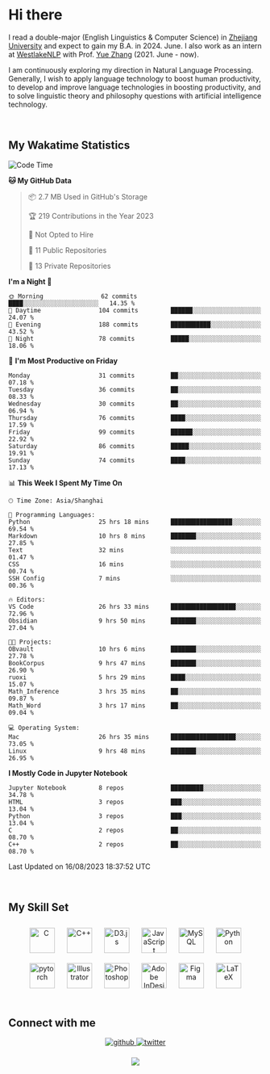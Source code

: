 # Hi there

I read a double-major (English Linguistics & Computer Science) in [Zhejiang University](https://www.zju.edu.cn/english/) and expect to gain my B.A. in 2024. June. I also work as an intern at [WestlakeNLP](https://westlakenlp.netlify.app/) with Prof. [Yue Zhang](https://frcchang.github.io/) (2021. June - now). 

I am continuously exploring my direction in Natural Language Processing. Generally, I wish to apply language technology to boost human productivity, to develop and improve language technologies in boosting productivity, and to solve linguistic theory and philosophy questions with artificial intelligence technology.

<br/>  


<!-- 
## Github Stats  
<div align="center"><img src="https://github-readme-stats.vercel.app/api?username=LuneRGB&show_icons=true&count_private=true&hide_border=true" align="center" /></div>  

<br/>   -->


## My Wakatime Statistics

<!--START_SECTION:waka-->
![Code Time](http://img.shields.io/badge/Code%20Time-822%20hrs%2017%20mins-blue)

**🐱 My GitHub Data** 

> 📦 2.7 MB Used in GitHub's Storage 
 > 
> 🏆 219 Contributions in the Year 2023
 > 
> 🚫 Not Opted to Hire
 > 
> 📜 11 Public Repositories 
 > 
> 🔑 13 Private Repositories 
 > 
**I'm a Night 🦉** 

```text
🌞 Morning                62 commits          ████░░░░░░░░░░░░░░░░░░░░░   14.35 % 
🌆 Daytime                104 commits         ██████░░░░░░░░░░░░░░░░░░░   24.07 % 
🌃 Evening                188 commits         ███████████░░░░░░░░░░░░░░   43.52 % 
🌙 Night                  78 commits          █████░░░░░░░░░░░░░░░░░░░░   18.06 % 
```
📅 **I'm Most Productive on Friday** 

```text
Monday                   31 commits          ██░░░░░░░░░░░░░░░░░░░░░░░   07.18 % 
Tuesday                  36 commits          ██░░░░░░░░░░░░░░░░░░░░░░░   08.33 % 
Wednesday                30 commits          ██░░░░░░░░░░░░░░░░░░░░░░░   06.94 % 
Thursday                 76 commits          ████░░░░░░░░░░░░░░░░░░░░░   17.59 % 
Friday                   99 commits          ██████░░░░░░░░░░░░░░░░░░░   22.92 % 
Saturday                 86 commits          █████░░░░░░░░░░░░░░░░░░░░   19.91 % 
Sunday                   74 commits          ████░░░░░░░░░░░░░░░░░░░░░   17.13 % 
```


📊 **This Week I Spent My Time On** 

```text
🕑︎ Time Zone: Asia/Shanghai

💬 Programming Languages: 
Python                   25 hrs 18 mins      █████████████████░░░░░░░░   69.54 % 
Markdown                 10 hrs 8 mins       ███████░░░░░░░░░░░░░░░░░░   27.85 % 
Text                     32 mins             ░░░░░░░░░░░░░░░░░░░░░░░░░   01.47 % 
CSS                      16 mins             ░░░░░░░░░░░░░░░░░░░░░░░░░   00.74 % 
SSH Config               7 mins              ░░░░░░░░░░░░░░░░░░░░░░░░░   00.36 % 

🔥 Editors: 
VS Code                  26 hrs 33 mins      ██████████████████░░░░░░░   72.96 % 
Obsidian                 9 hrs 50 mins       ███████░░░░░░░░░░░░░░░░░░   27.04 % 

🐱‍💻 Projects: 
OBvault                  10 hrs 6 mins       ███████░░░░░░░░░░░░░░░░░░   27.78 % 
BookCorpus               9 hrs 47 mins       ███████░░░░░░░░░░░░░░░░░░   26.90 % 
ruoxi                    5 hrs 29 mins       ████░░░░░░░░░░░░░░░░░░░░░   15.07 % 
Math_Inference           3 hrs 35 mins       ██░░░░░░░░░░░░░░░░░░░░░░░   09.87 % 
Math_Word                3 hrs 17 mins       ██░░░░░░░░░░░░░░░░░░░░░░░   09.04 % 

💻 Operating System: 
Mac                      26 hrs 35 mins      ██████████████████░░░░░░░   73.05 % 
Linux                    9 hrs 48 mins       ███████░░░░░░░░░░░░░░░░░░   26.95 % 
```

**I Mostly Code in Jupyter Notebook** 

```text
Jupyter Notebook         8 repos             █████████░░░░░░░░░░░░░░░░   34.78 % 
HTML                     3 repos             ███░░░░░░░░░░░░░░░░░░░░░░   13.04 % 
Python                   3 repos             ███░░░░░░░░░░░░░░░░░░░░░░   13.04 % 
C                        2 repos             ██░░░░░░░░░░░░░░░░░░░░░░░   08.70 % 
C++                      2 repos             ██░░░░░░░░░░░░░░░░░░░░░░░   08.70 % 
```




 Last Updated on 16/08/2023 18:37:52 UTC
<!--END_SECTION:waka-->


<!-- <div align="center">

  [![Top Langs](https://github-readme-stats.vercel.app/api/top-langs/?username=LuneRGB&layout=compact)](https://github.com/LuneRGB/github-readme-stats)

</div>   -->

<br/>  



## My Skill Set  
<div align="center">  
<a href="https://www.cprogramming.com/" target="_blank"><img style="margin: 10px" src="https://profilinator.rishav.dev/skills-assets/c-original.svg" alt="C" height="50" /></a>  
<a href="https://www.cplusplus.com/" target="_blank"><img style="margin: 10px" src="https://profilinator.rishav.dev/skills-assets/cplusplus-original.svg" alt="C++" height="50" /></a>  
<a href="https://d3js.org/" target="_blank"><img style="margin: 10px" src="https://profilinator.rishav.dev/skills-assets/d3js-original.svg" alt="D3.js" height="50" /></a>  
<a href="https://www.javascript.com/" target="_blank"><img style="margin: 10px" src="https://profilinator.rishav.dev/skills-assets/javascript-original.svg" alt="JavaScript" height="50" /></a>  
<a href="https://www.mysql.com/" target="_blank"><img style="margin: 10px" src="https://profilinator.rishav.dev/skills-assets/mysql-original-wordmark.svg" alt="MySQL" height="50" /></a>  
<a href="https://www.python.org/" target="_blank"><img style="margin: 10px" src="https://profilinator.rishav.dev/skills-assets/python-original.svg" alt="Python" height="50" /></a>  
<a href="https://pytorch.org/" target="_blank"><img style="margin: 10px" src="https://profilinator.rishav.dev/skills-assets/pytorch-icon.svg" alt="pytorch" height="50" /></a>  
<a href="https://www.adobe.com/in/products/illustrator.html" target="_blank"><img style="margin: 10px" src="https://profilinator.rishav.dev/skills-assets/adobe_illustrator-icon.svg" alt="Illustrator" height="50" /></a>  
<a href="https://www.adobe.com/in/products/photoshop.html" target="_blank"><img style="margin: 10px" src="https://profilinator.rishav.dev/skills-assets/photoshop-plain.svg" alt="Photoshop" height="50" /></a>  
<a href="https://www.adobe.com/in/products/indesign.html" target="_blank"><img style="margin: 10px" src="https://profilinator.rishav.dev/skills-assets/adobeindesign.svg" alt="Adobe InDesign" height="50" /></a>  
<a href="https://www.figma.com/" target="_blank"><img style="margin: 10px" src="https://profilinator.rishav.dev/skills-assets/figma-icon.svg" alt="Figma" height="50" /></a>  
<a href="https://www.latex-project.org/" target="_blank"><img style="margin: 10px" src="https://profilinator.rishav.dev/skills-assets/latex.png" alt="LaTeX" height="50" /></a>  
</div>  

<br/>  



## Connect with me  
<div align="center">
<a href="https://github.com/ruoxining" target="_blank">
<img src=https://img.shields.io/badge/github-%2324292e.svg?&style=for-the-badge&logo=github&logoColor=white alt=github style="margin-bottom: 5px;" />
</a>
<a href="https://twitter.com/LuneRGB" target="_blank">
<img src=https://img.shields.io/badge/twitter-%2300acee.svg?&style=for-the-badge&logo=twitter&logoColor=white alt=twitter style="margin-bottom: 5px;" />
</a>  
</div>  
  

<br/> 


<div align="center">
<img src="https://komarev.com/ghpvc/?username=LuneRGB&&style=flat-square" align="center" />
</div>  

<br />
